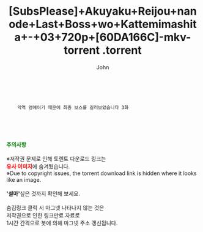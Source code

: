 ﻿---
layout: post
title:  "                   [SubsPlease]+Akuyaku+Reijou+nanode+Last+Boss+wo+Kattemimashita+-+03+720p+[60DA166C]-mkv-torrent                .torrent"
author: John
categories: [ 애니/만화 ]
tags: [  ]
image:  
description: "                   [SubsPlease]+Akuyaku+Reijou+nanode+Last+Boss+wo+Kattemimashita+-+03+720p+[60DA166C]-mkv-torrent                 torrent 정보 공유"
toc: true
toc_sticky: true
---

<br>

        악역 영애이기 때문에 최종 보스를 길러보았습니다 3화  
    
<br><br><br>
<p data-ke-size="size16"><b><span style="color: green;">주의사항</span></b><br /><br />※저작권 문제로 인해 토렌트 다운로드 링크는<br /><b><span style="color: red;">유사 이미지</span></b>에 숨겨뒀습니다.<br />※Due to copyright issues, the torrent download link is hidden where it looks like an image.<br /><br /><b>'설마'</b>싶은 것까지 확인해 보세요.<br /><br />숨김링크 클릭 시 마그넷 나타나지 않는 것은<br />저작권으로 인한 링크만료 자료로<br />1시간 간격으로 봇에 의해 마그넷 주소 갱신됩니다.</p>
